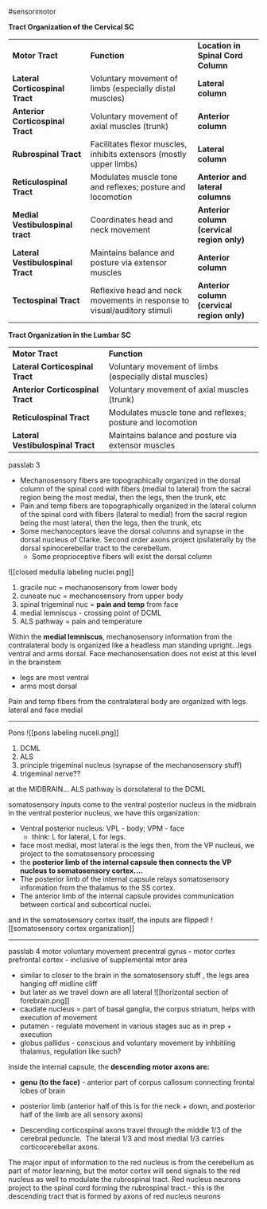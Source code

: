 #sensorimotor 

**Tract Organization of the Cervical SC** 

|                                   |                                                                          |                                            |
| --------------------------------- | ------------------------------------------------------------------------ | ------------------------------------------ |
| **Motor Tract**                   | **Function**                                                             | **Location in Spinal Cord Column**         |
| **Lateral Corticospinal Tract**   | Voluntary movement of limbs (especially distal muscles)                  | **Lateral column**                         |
| **Anterior Corticospinal Tract**  | Voluntary movement of axial muscles (trunk)                              | **Anterior column**                        |
| **Rubrospinal Tract**             | Facilitates flexor muscles, inhibits extensors (mostly upper limbs)      | **Lateral column**                         |
| **Reticulospinal Tract**          | Modulates muscle tone and reflexes; posture and locomotion               | **Anterior and lateral columns**           |
| **Medial Vestibulospinal tract**  | Coordinates head and neck movement                                       | **Anterior column (cervical region only)** |
| **Lateral Vestibulospinal Tract** | Maintains balance and posture via extensor muscles                       | **Anterior column**                        |
| **Tectospinal Tract**             | Reflexive head and neck movements in response to visual/auditory stimuli | **Anterior column (cervical region only)** |
**Tract Organization in the Lumbar SC**

|   |   |
|---|---|
|**Motor Tract**|**Function**|
|**Lateral Corticospinal Tract**|Voluntary movement of limbs (especially distal muscles)|
|**Anterior Corticospinal Tract**|Voluntary movement of axial muscles (trunk)|
|**Reticulospinal Tract**|Modulates muscle tone and reflexes; posture and locomotion|
|**Lateral Vestibulospinal Tract**|Maintains balance and posture via extensor muscles|

passlab 3 
- Mechanosensory fibers are topographically organized in the dorsal column of the spinal cord with fibers (medial to lateral) from the sacral region being the most medial, then the legs, then the trunk, etc
- Pain and temp fibers are topographically organized in the lateral column of the spinal cord with fibers (lateral to medial) from the sacral region being the most lateral, then the legs, then the trunk, etc
- Some mechanoceptors leave the dorsal columns and synapse in the dorsal nucleus of Clarke. Second order axons project ipsilaterally by the dorsal spinocerebellar tract to the cerebellum.
	- Some proprioceptive fibers will exist the dorsal column

![[closed medulla labeling nuclei.png]]
1. gracile nuc = mechanosensory from lower body 
2. cuneate nuc =  mechanosensory from upper body 
3. spinal trigeminal nuc = **pain and temp** from face 
4. medial lemniscus - crossing point of DCML 
5. ALS pathway = pain and temperature 

Within the **medial lemniscus**, mechanosensory information from the contralateral body is organized like a headless man standing upright…legs ventral and arms dorsal. Face mechanosensation does not exist at this level in the brainstem
- legs are most ventral 
- arms most dorsal 

Pain and temp fibers from the contralateral body are organized with legs lateral and face medial

---
Pons 
![[pons labeling nuceli.png]]
1. DCML
2. ALS
3. principle trigeminal nucleus (synapse of the mechanosensory stuff)
4. trigeminal nerve??

at the MIDBRAIN...
ALS pathway is dorsolateral to the DCML

somatosensory inputs come to the ventral posterior nucleus in the midbrain 
in the ventral posterior nucleus, we have this organization:
- Ventral posterior nucleus: VPL - body; VPM - face
	- think: L for lateral, L for legs. 
- face most medial, most lateral is the legs 
then, from the VP nucleus, we project to the somatosensory processing 
- the **posterior limb of the internal capsule then connects the VP nucleus to somatosensory cortex....**
- The posterior limb of the internal capsule relays somatosensory information from the thalamus to the SS cortex. 
- The anterior limb of the internal capsule provides communication between cortical and subcortical nuclei.

and in the somatosensory cortex itself, the inputs are flipped!
![[somatosensory cortex organization]]

---
passlab 4 motor voluntary movement 
precentral gyrus - motor cortex 
prefrontal cortex - inclusive of supplemental mtor area 
- similar to closer to the brain in the somatosensory stuff , the legs area hanging off midline cliff
- but later as we travel down are all lateral 
![[horizontal section of forebrain.png]]
- caudate nucleus = part of basal ganglia, the corpus striatum, helps with execution of movement 
- putamen - regulate movement in various stages suc as in prep + execution 
- globus pallidus - conscious and voluntary movement by inhbitiing thalamus, regulation like such? 

inside the internal capsule, the **descending motor axons are:**
- **genu (to the face)** - anterior part of corpus callosum connecting frontal lobes of brain 
- posterior limb (anterior half of this is for the neck + down, and posterior half of the limb are all sensory axons)

- Descending corticospinal axons travel through the middle 1/3 of the cerebral peduncle.  The lateral 1/3 and most medial 1/3 carries corticocerebellar axons.

The major input of information to the red nucleus is from the cerebellum as part of motor learning, but the motor cortex will send signals to the red nucleus as well to modulate the rubrospinal tract.
Red nucleus neurons project to the spinal cord forming the rubrospinal tract.-  this is the descending tract that is formed by axons of red nucleus neurons

